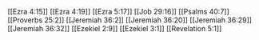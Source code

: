 [[Ezra 4:15]]
[[Ezra 4:19]]
[[Ezra 5:17]]
[[Job 29:16]]
[[Psalms 40:7]]
[[Proverbs 25:2]]
[[Jeremiah 36:2]]
[[Jeremiah 36:20]]
[[Jeremiah 36:29]]
[[Jeremiah 36:32]]
[[Ezekiel 2:9]]
[[Ezekiel 3:1]]
[[Revelation 5:1]]

